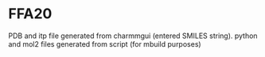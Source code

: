 # FFA20
PDB and itp file generated from charmmgui (entered SMILES string). python and mol2 files generated from script (for
mbuild purposes)
